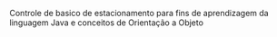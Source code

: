 Controle de basico de estacionamento para fins de aprendizagem da linguagem Java e conceitos de Orientação a Objeto